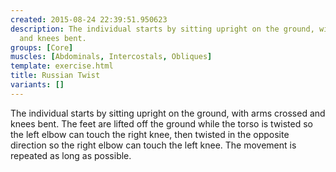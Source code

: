 ```yaml
---
created: 2015-08-24 22:39:51.950623
description: The individual starts by sitting upright on the ground, with arms crossed
  and knees bent.
groups: [Core]
muscles: [Abdominals, Intercostals, Obliques]
template: exercise.html
title: Russian Twist
variants: []
---
```

The individual starts by sitting upright on the ground, with arms crossed and knees bent. The feet are lifted off the ground while the torso is twisted so the left elbow can touch the right knee, then twisted in the opposite direction so the right elbow can touch the left knee. The movement is repeated as long as possible.